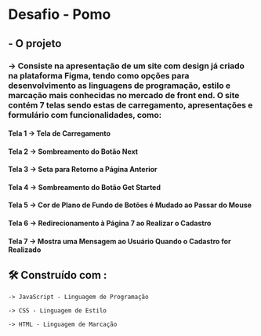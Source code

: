 # Desafio - Pomo

## - O projeto 
### -> Consiste na apresentação de um site com design já criado na plataforma Figma, tendo como opções para desenvolvimento as linguagens de programação, estilo e marcação mais conhecidas no mercado de front end. O site contém 7 telas sendo estas de carregamento, apresentações e formulário com funcionalidades, como:

#### Tela 1 -> Tela de Carregamento 

#### Tela 2 -> Sombreamento do Botão Next

#### Tela 3 -> Seta para Retorno a Página Anterior

#### Tela 4 -> Sombreamento do Botão Get Started

#### Tela 5 -> Cor de Plano de Fundo de Botões é Mudado ao Passar do Mouse

#### Tela 6 -> Redirecionamento à Página 7 ao Realizar o Cadastro  

#### Tela 7 -> Mostra uma Mensagem ao Usuário Quando o Cadastro for Realizado



## 🛠️ Construído com :


    -> JavaScript - Linguagem de Programação

    -> CSS - Linguagem de Estilo

    -> HTML - Linguagem de Marcação